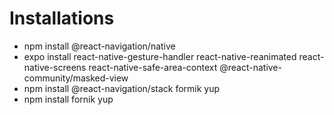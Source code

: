 # Installations
* npm install @react-navigation/native
* expo install react-native-gesture-handler react-native-reanimated react-native-screens react-native-safe-area-context @react-native-community/masked-view
* npm install @react-navigation/stack formik yup
* npm install fornik yup